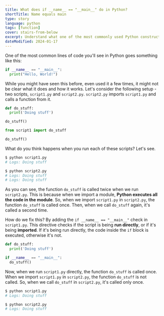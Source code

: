 ```yaml
---
title: What does if __name__ == "__main__" do in Python?
shortTitle: Name equals main
type: story
language: python
tags: [function]
cover: stairs-from-below
excerpt: Understand what one of the most commonly used Python constructs does and when you should use it.
dateModified: 2024-01-17
---
```


One of the most common lines of code you'll see in Python goes something like this:

```py
if __name__ == "__main__":
  print("Hello, World!")
```

While you might have seen this before, even used it a few times, it might not be clear what it does and how it works. Let's consider the following setup - two scripts, `script1.py` and `script2.py`. `script2.py` imports `script1.py` and calls a function from it.

```py [script1.py]
def do_stuff:
  print('Doing stuff')

do_stuff()
```

```py [script2.py]
from script1 import do_stuff

do_stuff()
```

What do you think happens when you run each of these scripts? Let's see.

```sh
$ python script1.py
# Logs: Doing stuff

$ python script2.py
# Logs: Doing stuff
# Logs: Doing stuff
```

As you can see, the function `do_stuff` is called twice when we run `script2.py`. This is because when we import a module, **Python executes all the code in the module**. So, when we import `script1.py` in `script2.py`, the function `do_stuff` is called once. Then, when we call `do_stuff` again, it's called a second time.

How do we fix this? By adding the `if __name__ == "__main__"` check in `script1.py`. This directive checks if the script is being **run directly**, or if it's being **imported**. If it's being run directly, the code inside the `if` block is executed, otherwise it's not.

```py [script1.py]
def do_stuff:
  print('Doing stuff')

if __name__ == "__main__":
  do_stuff()
```

Now, when we run `script1.py` directly, the function `do_stuff` is called once. When we import `script1.py` in `script2.py`, the function `do_stuff` is not called. So, when we call `do_stuff` in `script2.py`, it's called only once.

```sh
$ python script1.py
# Logs: Doing stuff

$ python script2.py
# Logs: Doing stuff
```
